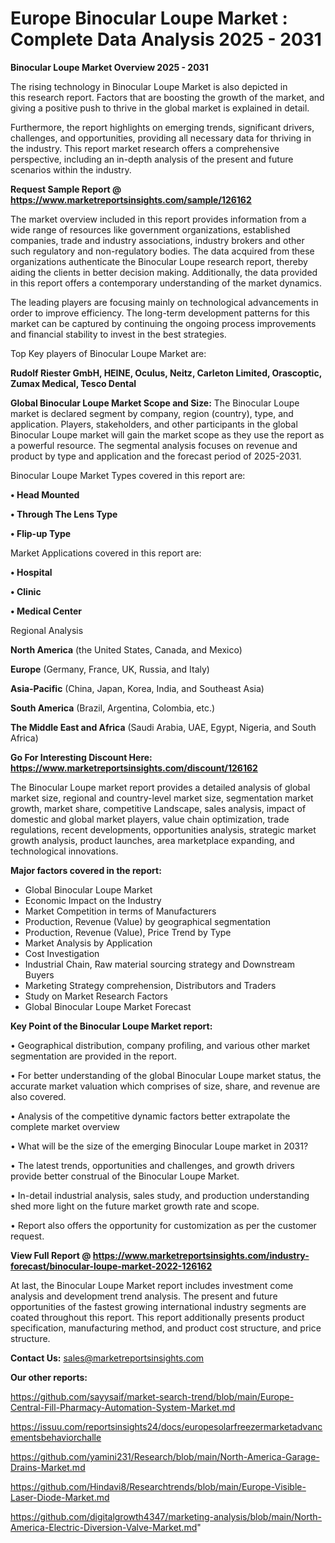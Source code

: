 # Europe Binocular Loupe Market : Complete Data Analysis 2025 - 2031

<Strong> Binocular Loupe Market Overview 2025 - 2031</strong>

The rising technology in Binocular Loupe Market is also depicted in this research report. Factors that are boosting the growth of the market, and giving a positive push to thrive in the global market is explained in detail.

Furthermore, the report highlights on emerging trends, significant drivers, challenges, and opportunities, providing all necessary data for thriving in the industry. This report market research offers a comprehensive perspective, including an in-depth analysis of the present and future scenarios within the industry.

<strong>Request Sample Report @ <a href=https://www.marketreportsinsights.com/sample/126162>https://www.marketreportsinsights.com/sample/126162</a></strong>

The market overview included in this report provides information from a wide range of resources like government organizations, established companies, trade and industry associations, industry brokers and other such regulatory and non-regulatory bodies. The data acquired from these organizations authenticate the Binocular Loupe research report, thereby aiding the clients in better decision making. Additionally, the data provided in this report offers a contemporary understanding of the market dynamics.

The leading players are focusing mainly on technological advancements in order to improve efficiency. The long-term development patterns for this market can be captured by continuing the ongoing process improvements and financial stability to invest in the best strategies.

Top Key players of Binocular Loupe Market are:

<strong>Rudolf Riester GmbH, HEINE, Oculus, Neitz, Carleton Limited, Orascoptic, Zumax Medical, Tesco Dental</strong>

<strong><b>Global Binocular Loupe Market Scope and Size:</b></strong>
The Binocular Loupe market is declared segment by company, region (country), type, and application. Players, stakeholders, and other participants in the global Binocular Loupe market will gain the market scope as they use the report as a powerful resource. The segmental analysis focuses on revenue and product by type and application and the forecast period of 2025-2031.

Binocular Loupe Market Types covered in this report are:

<strong>• Head Mounted

• Through The Lens Type

• Flip-up Type</strong>

Market Applications covered in this report are:

<strong>• Hospital

• Clinic

• Medical Center</strong> 

Regional Analysis

<strong>North America</strong> (the United States, Canada, and Mexico)

<strong>Europe</strong> (Germany, France, UK, Russia, and Italy)

<strong>Asia-Pacific</strong> (China, Japan, Korea, India, and Southeast Asia)

<strong>South America</strong> (Brazil, Argentina, Colombia, etc.)

<strong>The Middle East and Africa</strong> (Saudi Arabia, UAE, Egypt, Nigeria, and South Africa)

<strong>Go For Interesting Discount Here: <a href=https://www.marketreportsinsights.com/discount/126162>https://www.marketreportsinsights.com/discount/126162</a></strong>

The Binocular Loupe market report provides a detailed analysis of global market size, regional and country-level market size, segmentation market growth, market share, competitive Landscape, sales analysis, impact of domestic and global market players, value chain optimization, trade regulations, recent developments, opportunities analysis, strategic market growth analysis, product launches, area marketplace expanding, and technological innovations.

<strong><b>Major factors covered in the report:</b></strong>
<ul>
  <li>Global Binocular Loupe Market </li>
  <li>Economic Impact on the Industry</li>
  <li>Market Competition in terms of Manufacturers</li>
  <li>Production, Revenue (Value) by geographical segmentation</li>
  <li>Production, Revenue (Value), Price Trend by Type</li>
  <li>Market Analysis by Application</li>
  <li>Cost Investigation</li>
  <li>Industrial Chain, Raw material sourcing strategy and Downstream Buyers</li>
  <li>Marketing Strategy comprehension, Distributors and Traders</li>
  <li>Study on Market Research Factors</li>
  <li>Global Binocular Loupe Market Forecast</li>
</ul>

<strong><b>Key Point of the Binocular Loupe Market report:</b></strong>

• Geographical distribution, company profiling, and various other market segmentation are provided in the report.

• For better understanding of the global Binocular Loupe market status, the accurate market valuation which comprises of size, share, and revenue are also covered.

• Analysis of the competitive dynamic factors better extrapolate the complete market overview

• What will be the size of the emerging Binocular Loupe market in 2031?

• The latest trends, opportunities and challenges, and growth drivers provide better construal of the Binocular Loupe Market.

• In-detail industrial analysis, sales study, and production understanding shed more light on the future market growth rate and scope.

• Report also offers the opportunity for customization as per the customer request.

<strong><b>View Full Report @ <a href=https://www.marketreportsinsights.com/industry-forecast/binocular-loupe-market-2022-126162>https://www.marketreportsinsights.com/industry-forecast/binocular-loupe-market-2022-126162</a></b></strong>


At last, the Binocular Loupe Market report includes investment come analysis and development trend analysis. The present and future opportunities of the fastest growing international industry segments are coated throughout this report. This report additionally presents product specification, manufacturing method, and product cost structure, and price structure.

<strong>Contact Us:</strong>
sales@marketreportsinsights.com

<strong>Our other reports:</strong>

<a href=https://github.com/sayysaif/market-search-trend/blob/main/Europe-Central-Fill-Pharmacy-Automation-System-Market.md>https://github.com/sayysaif/market-search-trend/blob/main/Europe-Central-Fill-Pharmacy-Automation-System-Market.md</a>

<a href=https://issuu.com/reportsinsights24/docs/europesolarfreezermarketadvancementsbehaviorchalle>https://issuu.com/reportsinsights24/docs/europesolarfreezermarketadvancementsbehaviorchalle</a>

<a href=https://github.com/yamini231/Research/blob/main/North-America-Garage-Drains-Market.md>https://github.com/yamini231/Research/blob/main/North-America-Garage-Drains-Market.md</a>

<a href=https://github.com/Hindavi8/Researchtrends/blob/main/Europe-Visible-Laser-Diode-Market.md>https://github.com/Hindavi8/Researchtrends/blob/main/Europe-Visible-Laser-Diode-Market.md</a>

<a href=https://github.com/digitalgrowth4347/marketing-analysis/blob/main/North-America-Electric-Diversion-Valve-Market.md>https://github.com/digitalgrowth4347/marketing-analysis/blob/main/North-America-Electric-Diversion-Valve-Market.md</a>"
